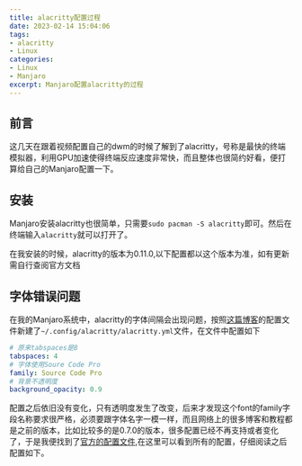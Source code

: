 ```yaml
---
title: alacritty配置过程
date: 2023-02-14 15:04:06
tags:
- alacritty
- Linux
categories: 
- Linux
- Manjaro
excerpt: Manjaro配置alacritty的过程
---
```


## 前言

这几天在跟着视频配置自己的dwm的时候了解到了alacritty，号称是最快的终端模拟器，利用GPU加速使得终端反应速度非常快，而且整体也很简约好看，便打算给自己的Manjaro配置一下。

## 安装

Manjaro安装alacritty也很简单，只需要`sudo pacman -S alacritty`即可。然后在终端输入`alacritty`就可以打开了。

在我安装的时候，alacritty的版本为0.11.0,以下配置都以这个版本为准，如有更新需自行查阅官方文档

## 字体错误问题

在我的Manjaro系统中，alacritty的字体间隔会出现问题，按照[这篇博客](https://www.cnblogs.com/siyingcheng/p/11706436.html)的配置文件新建了`~/.config/alacritty/alacritty.yml`文件，在文件中配置如下

```yaml
# 原来tabspaces是8
tabspaces: 4
# 字体使用Soure Code Pro
family: Source Code Pro
# 背景不透明度
background_opacity: 0.9
```

配置之后依旧没有变化，只有透明度发生了改变，后来才发现这个font的family字段名称要求很严格，必须要跟字体名字一模一样，而且网络上的很多博客和教程都是之前的版本，比如比较多的是0.7.0的版本，很多配置已经不再支持或者变化了，于是我便找到了[官方的配置文件](https://github.com/alacritty/alacritty/blob/master/alacritty.yml),在这里可以看到所有的配置，仔细阅读之后配置如下。

```yaml


```